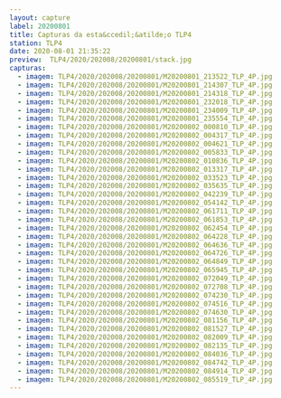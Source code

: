 ```yaml
---
layout: capture
label: 20200801
title: Capturas da esta&ccedil;&atilde;o TLP4
station: TLP4
date: 2020-08-01 21:35:22
preview:  TLP4/2020/202008/20200801/stack.jpg
capturas:
  - imagem: TLP4/2020/202008/20200801/M20200801_213522_TLP_4P.jpg
  - imagem: TLP4/2020/202008/20200801/M20200801_214307_TLP_4P.jpg
  - imagem: TLP4/2020/202008/20200801/M20200801_214318_TLP_4P.jpg
  - imagem: TLP4/2020/202008/20200801/M20200801_232018_TLP_4P.jpg
  - imagem: TLP4/2020/202008/20200801/M20200801_234009_TLP_4P.jpg
  - imagem: TLP4/2020/202008/20200801/M20200801_235554_TLP_4P.jpg
  - imagem: TLP4/2020/202008/20200801/M20200802_000810_TLP_4P.jpg
  - imagem: TLP4/2020/202008/20200801/M20200802_004317_TLP_4P.jpg
  - imagem: TLP4/2020/202008/20200801/M20200802_004621_TLP_4P.jpg
  - imagem: TLP4/2020/202008/20200801/M20200802_005833_TLP_4P.jpg
  - imagem: TLP4/2020/202008/20200801/M20200802_010836_TLP_4P.jpg
  - imagem: TLP4/2020/202008/20200801/M20200802_013317_TLP_4P.jpg
  - imagem: TLP4/2020/202008/20200801/M20200802_033523_TLP_4P.jpg
  - imagem: TLP4/2020/202008/20200801/M20200802_035635_TLP_4P.jpg
  - imagem: TLP4/2020/202008/20200801/M20200802_042239_TLP_4P.jpg
  - imagem: TLP4/2020/202008/20200801/M20200802_054142_TLP_4P.jpg
  - imagem: TLP4/2020/202008/20200801/M20200802_061711_TLP_4P.jpg
  - imagem: TLP4/2020/202008/20200801/M20200802_061853_TLP_4P.jpg
  - imagem: TLP4/2020/202008/20200801/M20200802_062454_TLP_4P.jpg
  - imagem: TLP4/2020/202008/20200801/M20200802_064228_TLP_4P.jpg
  - imagem: TLP4/2020/202008/20200801/M20200802_064636_TLP_4P.jpg
  - imagem: TLP4/2020/202008/20200801/M20200802_064726_TLP_4P.jpg
  - imagem: TLP4/2020/202008/20200801/M20200802_064849_TLP_4P.jpg
  - imagem: TLP4/2020/202008/20200801/M20200802_065945_TLP_4P.jpg
  - imagem: TLP4/2020/202008/20200801/M20200802_072049_TLP_4P.jpg
  - imagem: TLP4/2020/202008/20200801/M20200802_072708_TLP_4P.jpg
  - imagem: TLP4/2020/202008/20200801/M20200802_074230_TLP_4P.jpg
  - imagem: TLP4/2020/202008/20200801/M20200802_074516_TLP_4P.jpg
  - imagem: TLP4/2020/202008/20200801/M20200802_074630_TLP_4P.jpg
  - imagem: TLP4/2020/202008/20200801/M20200802_081156_TLP_4P.jpg
  - imagem: TLP4/2020/202008/20200801/M20200802_081527_TLP_4P.jpg
  - imagem: TLP4/2020/202008/20200801/M20200802_082009_TLP_4P.jpg
  - imagem: TLP4/2020/202008/20200801/M20200802_082135_TLP_4P.jpg
  - imagem: TLP4/2020/202008/20200801/M20200802_084036_TLP_4P.jpg
  - imagem: TLP4/2020/202008/20200801/M20200802_084742_TLP_4P.jpg
  - imagem: TLP4/2020/202008/20200801/M20200802_084914_TLP_4P.jpg
  - imagem: TLP4/2020/202008/20200801/M20200802_085519_TLP_4P.jpg
---
```

